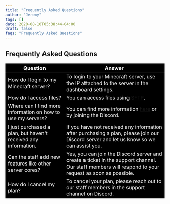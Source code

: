 ```yaml
---
title: "Frequently Asked Questions"
author: "Jeremy"
tags: []
date: 2020-08-10T05:38:44-04:00
draft: false
faqs: "Frequently Asked Questions"
---
```

<style>
table {
  background-color: black;  
  color: white;           
</style>


## Frequently Asked Questions

| Question                                                      | Answer                                                                                                    |
| ------------------------------------------------------------- | --------------------------------------------------------------------------------------------------------- |
| How do I login to my Minecraft server?                         | To login to your Minecraft server, use the IP attached to the server in the dashboard settings.           |
| How do I access files?                                        | You can access files using [SFTP](https://mcserverhosting.net/faqs/how-to-access-files-using-winscp/).      |
| Where can I find more information on how to use my servers?    | You can find more information [here](https://mcserverhosting.net/faqs) or by joining the Discord.          |
| I just purchased a plan, but haven't received any information. | If you have not received any information after purchasing a plan, please join our Discord server and let us know so we can assist you. |
| Can the staff add new features like other server cores?        | Yes, you can join the Discord server and create a ticket in the support channel. Our staff members will respond to your request as soon as possible. |
| How do I cancel my plan?                                      | To cancel your plan, please reach out to our staff members in the support channel on Discord.                                      |

